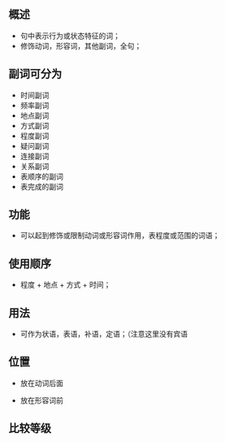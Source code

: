 ## 概述

* 句中表示行为或状态特征的词；
* 修饰动词，形容词，其他副词，全句；

## 副词可分为

* 时间副词
* 频率副词
* 地点副词
* 方式副词
* 程度副词
* 疑问副词
* 连接副词
* 关系副词
* 表顺序的副词
* 表完成的副词

## 功能

* 可以起到修饰或限制动词或形容词作用，表程度或范围的词语；

## 使用顺序

* 程度 + 地点 + 方式 + 时间；

## 用法

* 可作为状语，表语，补语，定语；（注意这里没有宾语

## 位置

* 放在动词后面

* 放在形容词前

## 比较等级